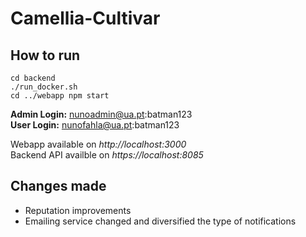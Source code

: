 # Camellia-Cultivar
## How to run
```
cd backend
./run_docker.sh
cd ../webapp npm start
```

**Admin Login:** nunoadmin@ua.pt:batman123  
**User Login:**  nunofahla@ua.pt:batman123

Webapp available on *http://localhost:3000*  
Backend API availble on *https://localhost:8085*

## Changes made
- Reputation improvements
- Emailing service changed and diversified the type of notifications